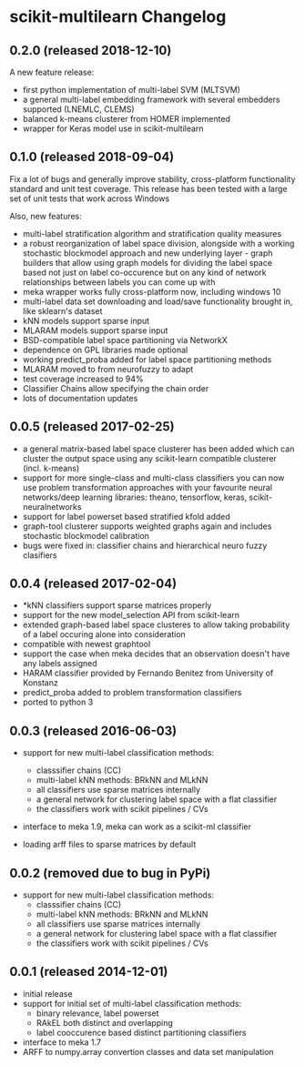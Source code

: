scikit-multilearn Changelog
===========================

0.2.0 (released 2018-12-10)
---------------------------
A new feature release:
- first python implementation of multi-label SVM (MLTSVM)
- a general multi-label embedding framework with several embedders supported (LNEMLC, CLEMS)
- balanced k-means clusterer from HOMER implemented
- wrapper for Keras model use in scikit-multilearn

0.1.0 (released 2018-09-04)
---------------------------

Fix a lot of bugs and generally improve stability, cross-platform functionality standard
and unit test coverage. This release has been tested with a large set of unit tests that
work across Windows

Also, new features:
- multi-label stratification algorithm and stratification quality measures
- a robust reorganization of label space division, alongside with a working stochastic blockmodel approach and new
  underlying layer - graph builders that allow using graph models for dividing the label space based not just on
  label co-occurence but on any kind of network relationships between labels you can come up with
- meka wrapper works fully cross-platform now, including windows 10
- multi-label data set downloading and load/save functionality brought in, like sklearn's dataset
- kNN models support sparse input
- MLARAM models support sparse input
- BSD-compatible label space partitioning via NetworkX
- dependence on GPL libraries made optional
- working predict_proba added for label space partitioning methods
- MLARAM moved to from neurofuzzy to adapt
- test coverage increased to 94%
- Classifier Chains allow specifying the chain order
- lots of documentation updates


0.0.5 (released 2017-02-25)
---------------------------

- a general matrix-based label space clusterer has been added which can cluster the output space using any scikit-learn compatible clusterer (incl. k-means)
- support for more single-class and multi-class classifiers you can now use problem transformation approaches with your favourite neural networks/deep learning libraries: theano, tensorflow, keras, scikit-neuralnetworks
- support for label powerset based stratified kfold added
- graph-tool clusterer supports weighted graphs again and includes stochastic blockmodel calibration
- bugs were fixed in: classifier chains and hierarchical neuro fuzzy clasifiers

0.0.4 (released 2017-02-04)
---------------------------

-  *kNN classifiers support sparse matrices properly
- support for the new model_selection API from scikit-learn
- extended graph-based label space clusteres to allow taking probability of a label occuring alone into consideration
- compatible with newest graphtool
- support the case when meka decides that an observation doesn't have any labels assigned
- HARAM classifier provided by Fernando Benitez from University of Konstanz
- predict_proba added to problem transformation classifiers
- ported to python 3 

0.0.3 (released 2016-06-03)
---------------------------

- support for new multi-label classification methods:
    - classsifier chains (CC)
    - multi-label kNN methods: BRkNN and MLkNN
    - all classifiers use sparse matrices internally
    - a general network for clustering label space with a flat classifier
    - the classifiers work with scikit pipelines / CVs

- interface to meka 1.9, meka can work as a scikit-ml classifier
- loading arff files to sparse matrices by default

0.0.2 (removed due to bug in PyPi)
---------------------------

- support for new multi-label classification methods:
    - classsifier chains (CC)
    - multi-label kNN methods: BRkNN and MLkNN
    - all classifiers use sparse matrices internally
    - a general network for clustering label space with a flat classifier
    - the classifiers work with scikit pipelines / CVs



0.0.1 (released 2014-12-01)
---------------------------

- initial release
- support for initial set of multi-label classification methods:
    - binary relevance, label powerset
    - RAkEL both distinct and overlapping
    - label cooccurence based distinct partitioning classifiers
- interface to meka 1.7
- ARFF to numpy.array convertion classes and data set manipulation

